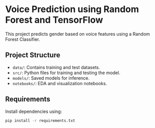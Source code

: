# Voice Prediction using Random Forest and TensorFlow

This project predicts gender based on voice features using a Random Forest Classifier.

## Project Structure
- `data/`: Contains training and test datasets.
- `src/`: Python files for training and testing the model.
- `models/`: Saved models for inference.
- `notebooks/`: EDA and visualization notebooks.

## Requirements
Install dependencies using:
```bash
pip install -r requirements.txt
